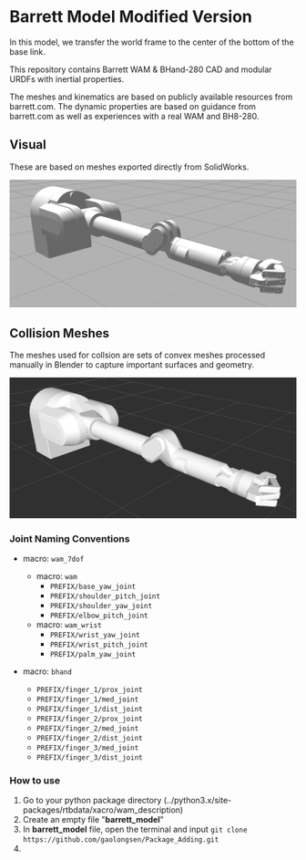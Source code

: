 Barrett Model Modified Version
=============

In this model, we transfer the world frame to the center of the bottom of the base link. 

This repository contains Barrett WAM & BHand-280 CAD and modular URDFs with inertial properties.

The meshes and kinematics are based on publicly available resources from barrett.com. The dynamic properties are based on guidance from barrett.com as well as experiences with a real WAM and BH8-280.

## Visual

These are based on meshes exported directly from SolidWorks.

![](doc/wam_visual.png)

## Collision Meshes

The meshes used for collsion are sets of convex meshes processed manually in Blender to capture important surfaces and geometry.

![](doc/wam_collision.png)


### Joint Naming Conventions

* macro: `wam_7dof`
    * macro: `wam`
        * `PREFIX/base_yaw_joint`
        * `PREFIX/shoulder_pitch_joint`
        * `PREFIX/shoulder_yaw_joint`
        * `PREFIX/elbow_pitch_joint`
    * macro: `wam_wrist`
        * `PREFIX/wrist_yaw_joint`
        * `PREFIX/wrist_pitch_joint`
        * `PREFIX/palm_yaw_joint`

* macro: `bhand`
  * `PREFIX/finger_1/prox_joint`
  * `PREFIX/finger_1/med_joint`
  * `PREFIX/finger_1/dist_joint`
  * `PREFIX/finger_2/prox_joint`
  * `PREFIX/finger_2/med_joint`
  * `PREFIX/finger_2/dist_joint`
  * `PREFIX/finger_3/med_joint`
  * `PREFIX/finger_3/dist_joint`

### How to use

1. Go to your python package directory (../python3.x/site-packages/rtbdata/xacro/wam_description)
2. Create an empty file "**barrett_model**"
3. In **barrett_model** file, open the terminal and input `git clone https://github.com/gaolongsen/Package_Adding.git`
4. 
